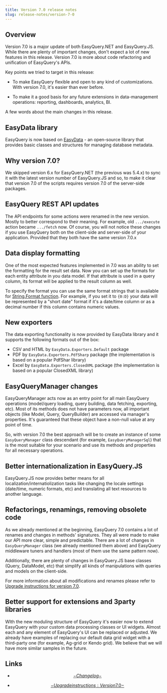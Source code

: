```yaml
---
title: Version 7.0 release notes
slug: release-notes/version-7-0
---
```



## Overview

Version 7.0 is a major update of both EasyQuery.NET and EasyQuery.JS. While there are plenty of important changes, don't expect a lot of new features in this release. Version 7.0 is more about code refactoring and unification of EasyQuery's APIs. 

Key points we tried to target in this release:

- To make EasyQuery flexible and open to any kind of customizations. With version 7.0, it's easier than ever before.

- To make it a good basis for any future extensions in data-management operations: reporting, dashboards, analytics, BI. 


A few words about the main changes in this release.

## EasyData library

EasyQuery is now based on [EasyData](/https://github.com/KorzhCom/EasyData) - an open-source library that provides basic classes and structures for managing database metadata.


## Why version 7.0?

We skipped version 6.x for EasyQuery.NET (the previous was 5.4.x) to sync it with the latest version number of EasyQuery.JS and so,  to make it clear that version 7.0 of the scripts requires version 7.0 of the server-side packages.


## EasyQuery REST API updates

The API endpoints for some actions were renamed in the new version. Mostly to better correspond to their meaning. For example, old `.../execute` action became `.../fetch` now. 
Of course, you will not notice these changes if you use EasyQuery both on the client-side and server-side of your application. Provided that they both have the same version 7.0.x

## Data display formatting

One of the most expected features implemented in 7.0 was an ability to set the formatting for the result set data. Now you can set up the formats for each entity attribute in you data model. 
If that attribute is used in a query column, its format will be applied to the result column as well.

To specify the format you can use the same format strings that is available for [String.Format function](/https://docs.microsoft.com/en-us/dotnet/api/system.string.format). For example, if you set it to `{0:D}` your data will be represented by a "short date" format if it's a date/time column or as a decimal number if this column contains numeric values.


## New exporters

The data exporting functionality is now provided by EasyData library and it supports the following formats out of the box:

-  CSV and HTML by `EasyData.Exporters.Default` package
-  PDF by `EasyData.Exporters.PdfSharp` package (the implementation is based on a popular PdfShar library)
-  Excel by `EasyData.Exporters.ClosedXML` package (the implementation is based on a popular ClosedXML library)

## EasyQueryManager changes

EasyQueryManager acts now as an entry point for all main EasyQuery operations (model/query loading, query building, data fetching, exporting, etc). Most of its methods does not have parameters now, all important objects (like Model, Query, QueryBuilder) are accessed via manager's properties. It's guaranteed that these object have a non-null value at any point of time. 

So, with version 7.0 the best approach will be to create an instance  of some  `EasyQueryManager` class descendant (for example, `EasyQueryManagerSql`) that is the most suitable for your scenario and use its methods and properties for all necessary operations.   

## Better internationalization in EasyQuery.JS

EasyQuery.JS now provides better means for all localization/internatiolization tasks like changing the locale settings (date/time, numeric formats, etc) and translating all text resources to another language.

## Refactorings, renamings, removing obsolete code

As we already mentioned at the beginning, EasyQuery 7.0 contains a lot of renames and changes in methods' signatures. They all were made to make our API more clear, simple and predictable. 
There are a lot of changes in `EasyQueryManager` class (we already mentioned them above) and EasyQuery middleware tuners and handlers (most of them use the same pattern now).

Additionally, there are plenty of changes in EasyQuery.JS base classes (Query, DataModel, etc) that simplify all kinds of manipulations with queries and models on the client-side.

For more information about all modifications and renames please refer to [Upgrade instructions for version 7.0](//$aid/eqdn-1n7jsnov2nnf).

## Better support for extensions and 3party libraries

WIth the new moduling structure of EasyQuery it's easier now to extend EasyQuery with your custom data processing classes or UI widgets. Almost each and any element of EasyQuery's UI can be replaced or adjusted. We already have examples of replacing our default data grid widget with a third-party one (for example, Ag-grid or Kendo grid). We believe that we will have more similar samples in the future. 

## Links

 -  [$$-Changelog-$$](//$aid/eqdn-id4za3lbv7bz)

 - [$$-Upgrade instructions: Version 7.0-$$](//$aid/eqdn-1n7jsnov2nnf)